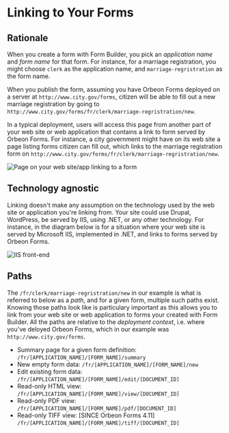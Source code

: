 # Linking to Your Forms

## Rationale

When you create a form with Form Builder, you pick an *application name* and *form name* for that form. For instance, for a marriage registration, you might choose `clerk` as the application name, and `marriage-regristration` as the form name.

When you publish the form, assuming you have Orbeon Forms deployed on a server at `http://www.city.gov/forms`, citizen will be able to fill out a new marriage registration by going to `http://www.city.gov/forms/fr/clerk/marriage-regristration/new`.

In a typical deployment, users will access this page from another part of your web site or web application that contains a link to form served by Orbeon Forms. For instance, a city government might have on its web site a page listing forms citizen can fill out, which links to the marriage registration form on `http://www.city.gov/forms/fr/clerk/marriage-regristration/new`.

![Page on your web site/app linking to a form](https://orbeon.mybalsamiq.com/mockups/3666369.png?key=4e3bc223354f14e89e19a736a331bd47184edc0f)

## Technology agnostic

Linking doesn't make any assumption on the technology used by the web site or application you're linking from. Your site could use Drupal, WordPress, be served by IIS, using .NET, or any other technology. For instance, in the diagram below is for a situation where your web site is served by Microsoft IIS, implemented in .NET, and links to forms served by Orbeon Forms.

![IIS front-end](https://orbeon.mybalsamiq.com/mockups/3666462.png?key=18bf82e9371656091c7b6139b5d5ee58e6e6b746)

## Paths

The `/fr/clerk/marriage-regristration/new` in our example is what is referred to below as a *path*, and for a given form, multiple such paths exist. Knowing those paths look like is particulary important as this allows you to link from your web site or web application to forms your created with Form Builder. All the paths are relative to the *deployment context*, i.e. where you've deloyed Orbeon Forms, which in our example was `http://www.city.gov/forms`.

* Summary page for a given form definition:
    `/fr/[APPLICATION_NAME]/[FORM_NAME]/summary`
* New empty form data:
    `/fr/[APPLICATION_NAME]/[FORM_NAME]/new`
* Edit existing form data:
    `/fr/[APPLICATION_NAME]/[FORM_NAME]/edit/[DOCUMENT_ID]`
* Read-only HTML view:
    `/fr/[APPLICATION_NAME]/[FORM_NAME]/view/[DOCUMENT_ID]`
* Read-only PDF view:
    `/fr/[APPLICATION_NAME]/[FORM_NAME]/pdf/[DOCUMENT_ID]`
* Read-only TIFF view: [SINCE Orbeon Forms 4.11]
    `/fr/[APPLICATION_NAME]/[FORM_NAME]/tiff/[DOCUMENT_ID]`

